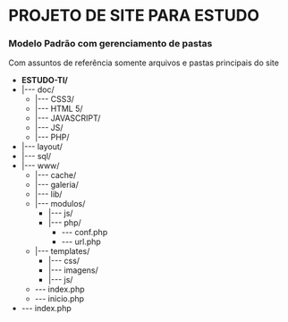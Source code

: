 # PROJETO DE SITE PARA ESTUDO

### Modelo Padrão com gerenciamento de pastas
Com assuntos de referência
somente arquivos e pastas principais do site

* **ESTUDO-TI/**
* |--- doc/
   *   |--- CSS3/
   *   |--- HTML 5/
   *   |--- JAVASCRIPT/
   *   |--- JS/
   *   |--- PHP/
* |--- layout/
* |--- sql/
* |--- www/
   * |--- cache/
   * |--- galeria/
   * |--- lib/
   * |--- modulos/
      *  |--- js/
      *  |--- php/
         *  --- conf.php
         *  --- url.php
   * |--- templates/
      *  |--- css/
      *  |--- imagens/
      *  |--- js/
   * --- index.php
   * --- inicio.php
*  --- index.php